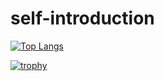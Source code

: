 # self-introduction

[![Top Langs](https://github-readme-stats.vercel.app/api/top-langs/?username=Terusibata
)](https://github.com/anuraghazra/github-readme-stats)

[![trophy](https://github-profile-trophy.vercel.app/?username={Terusibata}&theme=onedark)](https://github.com/ryo-ma/github-profile-trophy)
